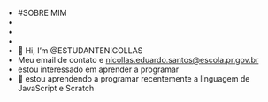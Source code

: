 - #SOBRE MIM
- 
- 
- 
- 👋 Hi, I’m @ESTUDANTENICOLLAS
- Meu email de contato e nicollas.eduardo.santos@escola.pr.gov.br
- estou interessado em aprender a programar
- 🌱 estou aprendendo a programar recentemente a linguagem de JavaScript e Scratch

<!---
ESTUDANTENICOLLAS/ESTUDANTENICOLLAS is a ✨ special ✨ repository because its `README.md` (this file) appears on your GitHub profile.
You can click the Preview link to take a look at your changes.
--->
